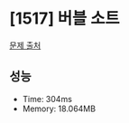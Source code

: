# [1517] 버블 소트

[문제 출처](https://www.acmicpc.net/problem/1517)

## 성능

- Time: 304ms
- Memory: 18.064MB